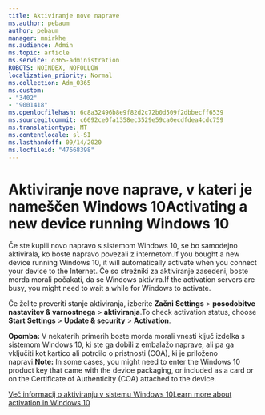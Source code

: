 ```yaml
---
title: Aktiviranje nove naprave
ms.author: pebaum
author: pebaum
manager: mnirkhe
ms.audience: Admin
ms.topic: article
ms.service: o365-administration
ROBOTS: NOINDEX, NOFOLLOW
localization_priority: Normal
ms.collection: Adm_O365
ms.custom:
- "3402"
- "9001418"
ms.openlocfilehash: 6c8a32496b8e9f82d2c72b0d509f2dbbecff6539
ms.sourcegitcommit: c6692ce0fa1358ec3529e59ca0ecdfdea4cdc759
ms.translationtype: MT
ms.contentlocale: sl-SI
ms.lasthandoff: 09/14/2020
ms.locfileid: "47668398"
---
```

# <a name="activating-a-new-device-running-windows-10"></a><span data-ttu-id="a0990-102">Aktiviranje nove naprave, v kateri je nameščen Windows 10</span><span class="sxs-lookup"><span data-stu-id="a0990-102">Activating a new device running Windows 10</span></span>

<span data-ttu-id="a0990-103">Če ste kupili novo napravo s sistemom Windows 10, se bo samodejno aktivirala, ko boste napravo povezali z internetom.</span><span class="sxs-lookup"><span data-stu-id="a0990-103">If you bought a new device running Windows 10, it will automatically activate when you connect your device to the Internet.</span></span> <span data-ttu-id="a0990-104">Če so strežniki za aktiviranje zasedeni, boste morda morali počakati, da se Windows aktivira.</span><span class="sxs-lookup"><span data-stu-id="a0990-104">If the activation servers are busy, you might need to wait a while for Windows to activate.</span></span>

<span data-ttu-id="a0990-105">Če želite preveriti stanje aktiviranja, izberite **Začni** **Settings**  >  **posodobitve nastavitev & varnostnega**  >  **aktiviranja**.</span><span class="sxs-lookup"><span data-stu-id="a0990-105">To check activation status, choose **Start** **Settings** > **Update & security** > **Activation**.</span></span>

<span data-ttu-id="a0990-106">**Opomba:** V nekaterih primerih boste morda morali vnesti ključ izdelka s sistemom Windows 10, ki ste ga dobili z embalažo naprave, ali pa ga vključiti kot kartico ali potrdilo o pristnosti (COA), ki je priloženo napravi.</span><span class="sxs-lookup"><span data-stu-id="a0990-106">**Note:** In some cases, you might need to enter the Windows 10 product key that came with the device packaging, or included as a card or on the Certificate of Authenticity (COA) attached to the device.</span></span>

[<span data-ttu-id="a0990-107">Več informacij o aktiviranju v sistemu Windows 10</span><span class="sxs-lookup"><span data-stu-id="a0990-107">Learn more about activation in Windows 10</span></span>](https://support.microsoft.com/help/12440)